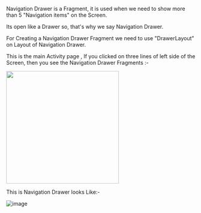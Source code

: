 Navigation Drawer is a Fragment, it is used when we need to show more than 5 "Navigation items"
on the Screen.

Its open like a Drawer so, that's why we say Navigation Drawer.

For Creating a Navigation Drawer Fragment we need to use "DrawerLayout" on Layout of Navigation Drawer.

This is the main Activity page , If you clicked on three lines of left side of the Screen, then you see
the Navigation Drawer Fragments :- 

<img width="300" src="https://github.com/V1vek1/Navigation-Drawer-App-Day-29/assets/110842798/d055a017-03b8-4d13-b9dc-d681218263bd">


This is Navigation Drawer looks Like:-

![image](https://github.com/V1vek1/Navigation-Drawer-App-Day-29/assets/110842798/5aef1574-2369-4a1f-b5d2-0ff4c9a21fcf)
